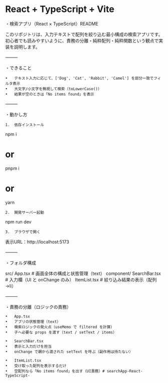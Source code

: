 # React + TypeScript + Vite

・検索アプリ（React × TypeScript）README

このリポジトリは、入力テキストで配列を絞り込む最小構成の検索アプリです。
初心者でも読みやすいように、責務の分離・純粋配列・純粋関数という観点で実装を説明します。

⸻

・できること

	•	テキスト入力に応じて、['Dog', 'Cat', 'Rabbit', 'Camel'] を部分一致でフィルタ表示
	•	大文字/小文字を無視して検索（toLowerCase()）
	•	結果が空のときは「No items found」を表示

⸻

・動かし方

	1.	依存インストール
npm i
# or
pnpm i
# or
yarn

	2.	開発サーバー起動
npm run dev

	3.	ブラウザで開く
表示URL：http://localhost:5173

⸻

・フォルダ構成

src/
  App.tsx                # 画面全体の構成と状態管理（text）
  component/
    SearchBar.tsx        # 入力欄（UI と onChange のみ）
    ItemList.tsx         # 絞り込み結果の表示（配列→li）

⸻

・責務の分離（ロジックの責務）

	•	App.tsx
	•	アプリの状態管理（text）
	•	検索ロジックの発火点（useMemo で filtered を計算）
	•	子へ必要な props を渡す（text / setText / items）

	•	SearchBar.tsx
	•	表示と入力だけを担当
	•	onChange で親から渡された setText を呼ぶ（副作用は持たない）
  
	•	ItemList.tsx
	•	受け取った配列を表示するだけ
	•	空配列なら「No items found」を出す（UI責務）# searchApp-React-TypeScript-
